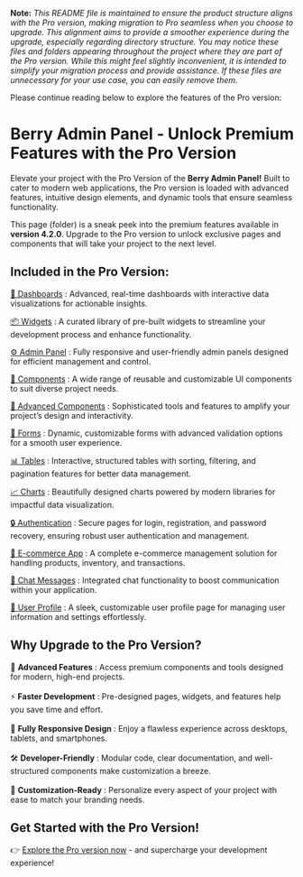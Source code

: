 **Note:** _This README file is maintained to ensure the product structure aligns with the Pro version, making migration to Pro seamless when you choose to upgrade. This alignment aims to provide a smoother experience during the upgrade, especially regarding directory structure. You may notice these files and folders appearing throughout the project where they are part of the Pro version. While this might feel slightly inconvenient, it is intended to simplify your migration process and provide assistance. If these files are unnecessary for your use case, you can easily remove them._

Please continue reading below to explore the features of the Pro version:

# Berry Admin Panel - Unlock Premium Features with the Pro Version

Elevate your project with the Pro Version of the <b>Berry Admin Panel!</b> Built to cater to modern web applications, the Pro version is loaded with advanced features, intuitive design elements, and dynamic tools that ensure seamless functionality.

This page (folder) is a sneak peek into the premium features available in <b>version 4.2.0</b>. Upgrade to the Pro version to unlock exclusive pages and components that will take your project to the next level.

## Included in the Pro Version:

[🚀 Dashboards](https://berrydashboard.io/angular/default/default) : Advanced, real-time dashboards with interactive data visualizations for actionable insights.

[📦 Widgets](https://berrydashboard.io/angular/default/widget/statistics) : A curated library of pre-built widgets to streamline your development process and enhance functionality.

[⚙️ Admin Panel](https://berrydashboard.io/angular/default/online-course/dashboard) : Fully responsive and user-friendly admin panels designed for efficient management and control.

[🔧 Components](https://berrydashboard.io/angular/default/basic/alert) : A wide range of reusable and customizable UI components to suit diverse project needs.

[🚀 Advanced Components](https://berrydashboard.io/angular/default/advance/sweetAlert) : Sophisticated tools and features to amplify your project’s design and interactivity.

[📝 Forms](https://berrydashboard.io/angular/default/forms/basic) : Dynamic, customizable forms with advanced validation options for a smooth user experience.

[📊 Tables](https://berrydashboard.io/angular/default/ng-table/basicTable) : Interactive, structured tables with sorting, filtering, and pagination features for better data management.

[📈 Charts](https://berrydashboard.io/angular/default/chart/apex-chart) : Beautifully designed charts powered by modern libraries for impactful data visualization.

[🔒 Authentication](https://berrydashboard.io/angular/default/auth/auth2/login) : Secure pages for login, registration, and password recovery, ensuring robust user authentication and management.

[🛒 E-commerce App](https://berrydashboard.io/angular/default/ec/ec-product) : A complete e-commerce management solution for handling products, inventory, and transactions.

[💬 Chat Messages](https://berrydashboard.io/angular/default/chat) : Integrated chat functionality to boost communication within your application.

[👤 User Profile](https://berrydashboard.io/angular/default/user/social-profile) : A sleek, customizable user profile page for managing user information and settings effortlessly.

## Why Upgrade to the Pro Version?

🚀 <b>Advanced Features</b> : Access premium components and tools designed for modern, high-end projects. <br/><br/>
⚡ <b>Faster Development</b> : Pre-designed pages, widgets, and features help you save time and effort. <br/><br/>
📱 <b>Fully Responsive Design</b> : Enjoy a flawless experience across desktops, tablets, and smartphones. <br/><br/>
🛠 <b>Developer-Friendly</b> : Modular code, clear documentation, and well-structured components make customization a breeze. <br/><br/>
🎨 <b>Customization-Ready</b> : Personalize every aspect of your project with ease to match your branding needs.

## Get Started with the Pro Version!

👉 [Explore the Pro version now](https://digitalbondmena.com/item/berry-angular-admin-dashboard-template/) - and supercharge your development experience!

